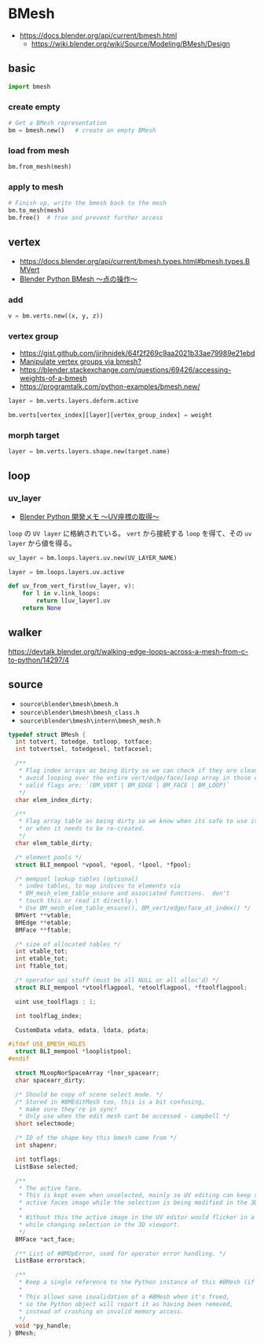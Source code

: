 # BMesh

* <https://docs.blender.org/api/current/bmesh.html>
    * <https://wiki.blender.org/wiki/Source/Modeling/BMesh/Design>

## basic

```py
import bmesh
```

### create empty

```py
# Get a BMesh representation
bm = bmesh.new()   # create an empty BMesh
```

### load from mesh


```py
bm.from_mesh(mesh) 
```
### apply to mesh

```py
# Finish up, write the bmesh back to the mesh
bm.to_mesh(mesh)
bm.free()  # free and prevent further access
```

## vertex

* <https://docs.blender.org/api/current/bmesh.types.html#bmesh.types.BMVert>
* [Blender Python BMesh 〜点の操作〜](http://takunoji.hatenablog.com/entry/2018/03/26/225317)

### add

```py
v = bm.verts.new((x, y, z))
```

### vertex group

* <https://gist.github.com/jirihnidek/64f2f269c9aa2021b33ae79989e21ebd>
* [Manipulate vertex groups via bmesh?](https://devtalk.blender.org/t/manipulate-vertex-groups-via-bmesh/11192)
* <https://blender.stackexchange.com/questions/69426/accessing-weights-of-a-bmesh>
* <https://programtalk.com/python-examples/bmesh.new/>

```py
layer = bm.verts.layers.deform.active

bm.verts[vertex_index][layer][vertex_group_index] = weight
```

### morph target

```py
layer = bm.verts.layers.shape.new(target.name)
```

## loop
### uv_layer

* [Blender Python 開発メモ 〜UV座標の取得〜](http://takunoji.hatenablog.com/entry/2018/03/20/221150)

`loop` の `UV layer` に格納されている。
`vert` から接続する `loop` を得て、その `uv layer` から値を得る。

```py
uv_layer = bm.loops.layers.uv.new(UV_LAYER_NAME)
```

```py
layer = bm.loops.layers.uv.active

def uv_from_vert_first(uv_layer, v):
    for l in v.link_loops:
        return l[uv_layer].uv
    return None
```

## walker

<https://devtalk.blender.org/t/walking-edge-loops-across-a-mesh-from-c-to-python/14297/4>

## source

* `source\blender\bmesh\bmesh.h`
* `source\blender\bmesh\bmesh_class.h`
* `source\blender\bmesh\intern\bmesh_mesh.h`

```c
typedef struct BMesh {
  int totvert, totedge, totloop, totface;
  int totvertsel, totedgesel, totfacesel;

  /**
   * Flag index arrays as being dirty so we can check if they are clean and
   * avoid looping over the entire vert/edge/face/loop array in those cases.
   * valid flags are: `(BM_VERT | BM_EDGE | BM_FACE | BM_LOOP)`
   */
  char elem_index_dirty;

  /**
   * Flag array table as being dirty so we know when its safe to use it,
   * or when it needs to be re-created.
   */
  char elem_table_dirty;

  /* element pools */
  struct BLI_mempool *vpool, *epool, *lpool, *fpool;

  /* mempool lookup tables (optional)
   * index tables, to map indices to elements via
   * BM_mesh_elem_table_ensure and associated functions.  don't
   * touch this or read it directly.\
   * Use BM_mesh_elem_table_ensure(), BM_vert/edge/face_at_index() */
  BMVert **vtable;
  BMEdge **etable;
  BMFace **ftable;

  /* size of allocated tables */
  int vtable_tot;
  int etable_tot;
  int ftable_tot;

  /* operator api stuff (must be all NULL or all alloc'd) */
  struct BLI_mempool *vtoolflagpool, *etoolflagpool, *ftoolflagpool;

  uint use_toolflags : 1;

  int toolflag_index;

  CustomData vdata, edata, ldata, pdata;

#ifdef USE_BMESH_HOLES
  struct BLI_mempool *looplistpool;
#endif

  struct MLoopNorSpaceArray *lnor_spacearr;
  char spacearr_dirty;

  /* Should be copy of scene select mode. */
  /* Stored in #BMEditMesh too, this is a bit confusing,
   * make sure they're in sync!
   * Only use when the edit mesh cant be accessed - campbell */
  short selectmode;

  /* ID of the shape key this bmesh came from */
  int shapenr;

  int totflags;
  ListBase selected;

  /**
   * The active face.
   * This is kept even when unselected, mainly so UV editing can keep showing the
   * active faces image while the selection is being modified in the 3D viewport.
   *
   * Without this the active image in the UV editor would flicker in a distracting way
   * while changing selection in the 3D viewport.
   */
  BMFace *act_face;

  /** List of #BMOpError, used for operator error handling. */
  ListBase errorstack;

  /**
   * Keep a single reference to the Python instance of this #BMesh (if any exists).
   *
   * This allows save invalidation of a #BMesh when it's freed,
   * so the Python object will report it as having been removed,
   * instead of crashing on invalid memory access.
   */
  void *py_handle;
} BMesh;
```
